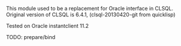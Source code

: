 This module used to be a replacement for Oracle interface in CLSQL.
Original version of CLSQL is 6.4.1, (clsql-20130420-git from quicklisp)

Tested on Oracle instantclient 11.2

TODO:
prepare/bind
